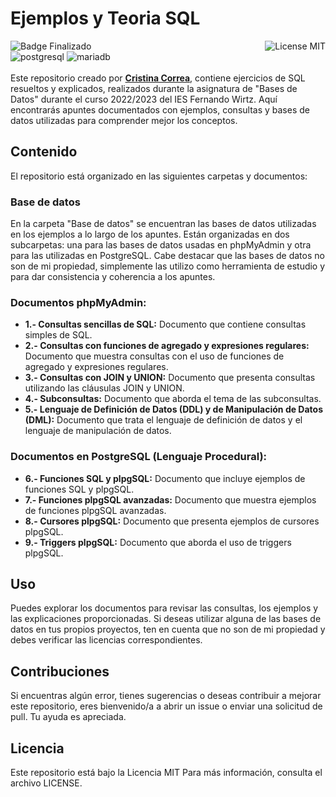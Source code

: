 # Ejemplos y Teoria SQL
![Badge Finalizado](https://img.shields.io/badge/STATUS-FINALIZADO-violet)
<img align="right" alt="License MIT" src="https://img.shields.io/badge/LICENSE-MIT-green" /> <br/>
<img alt="postgresql" src="https://img.shields.io/badge/-PostgreSQL-4169E1?style=flat-square&logo=postgresql&logoColor=white" />
<img alt="mariadb" src="https://img.shields.io/badge/-MariaDB-003545?style=flat-square&logo=mariadb&logoColor=white" />
<br/><br/>
Este repositorio creado por **[Cristina Correa](https://www.linkedin.com/in/cristina-correa-segade/)**, contiene ejercicios de SQL resueltos y explicados, realizados durante la asignatura de "Bases de Datos" durante el curso 2022/2023 del IES Fernando Wirtz. Aquí encontrarás apuntes documentados con ejemplos, consultas y bases de datos utilizadas para comprender mejor los conceptos. 

## Contenido
El repositorio está organizado en las siguientes carpetas y documentos:

### Base de datos
En la carpeta "Base de datos" se encuentran las bases de datos utilizadas en los ejemplos a lo largo de los apuntes. Están organizadas en dos subcarpetas: una para las bases de datos usadas en phpMyAdmin y otra para las utilizadas en PostgreSQL. Cabe destacar que las bases de datos no son de mi propiedad, simplemente las utilizo como herramienta de estudio y para dar consistencia y coherencia a los apuntes.

### Documentos phpMyAdmin:
- **1.- Consultas sencillas de SQL:** Documento que contiene consultas simples de SQL.
- **2.- Consultas con funciones de agregado y expresiones regulares:** Documento que muestra consultas con el uso de funciones de agregado y expresiones regulares.
- **3.- Consultas con JOIN y UNION:** Documento que presenta consultas utilizando las cláusulas JOIN y UNION.
- **4.- Subconsultas:** Documento que aborda el tema de las subconsultas.
- **5.- Lenguaje de Definición de Datos (DDL) y de Manipulación de Datos (DML):** Documento que trata el lenguaje de definición de datos y el lenguaje de manipulación de datos.


### Documentos en PostgreSQL (Lenguaje Procedural):
- **6.- Funciones SQL y plpgSQL:** Documento que incluye ejemplos de funciones SQL y plpgSQL.
- **7.- Funciones plpgSQL avanzadas:** Documento que muestra ejemplos de funciones plpgSQL avanzadas.
- **8.- Cursores plpgSQL:** Documento que presenta ejemplos de cursores plpgSQL.
- **9.- Triggers plpgSQL:** Documento que aborda el uso de triggers plpgSQL.

## Uso
Puedes explorar los documentos para revisar las consultas, los ejemplos y las explicaciones proporcionadas. Si deseas utilizar alguna de las bases de datos en tus propios proyectos, ten en cuenta que no son de mi propiedad y debes verificar las licencias correspondientes.

## Contribuciones
Si encuentras algún error, tienes sugerencias o deseas contribuir a mejorar este repositorio, eres bienvenido/a a abrir un issue o enviar una solicitud de pull. Tu ayuda es apreciada.

## Licencia
Este repositorio está bajo la Licencia MIT Para más información, consulta el archivo LICENSE.
